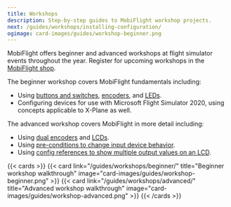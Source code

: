 ```yaml
---
title: Workshops
description: Step-by-step guides to MobiFlight workshop projects.
next: /guides/workshops/installing-configuration/
ogimage: card-images/guides/workshop-beginner.png
---
```


MobiFlight offers beginner and advanced workshops at flight simulator events throughout the year. Register for upcoming workshops in the [MobiFlight shop](https://shop.mobiflight.com/category/events).

The beginner workshop covers MobiFlight fundamentals including:

- Using [buttons and switches](/devices/button-switch/), [encoders](/devices/encoder/), and [LEDs](/devices/led).
- Configuring devices for use with Microsoft Flight Simulator 2020, using concepts applicable to X-Plane as well.

The advanced workshop covers MobiFlight in more detail including:

- Using [dual encoders](/devices/encoder/) and [LCDs](/devices/lcd).
- Using [pre-conditions to change input device behavior](/guides/single-encoder-com-tuning/).
- Using [config references to show multiple output values on an LCD](/devices/lcd/advanced-configuration/).

{{< cards >}}
{{< card link="/guides/workshops/beginner/" title="Beginner workshop walkthrough" image="card-images/guides/workshop-beginner.png" >}}
{{< card link="/guides/workshops/advanced/" title="Advanced workshop walkthrough" image="card-images/guides/workshop-advanced.png" >}}
{{< /cards >}}
